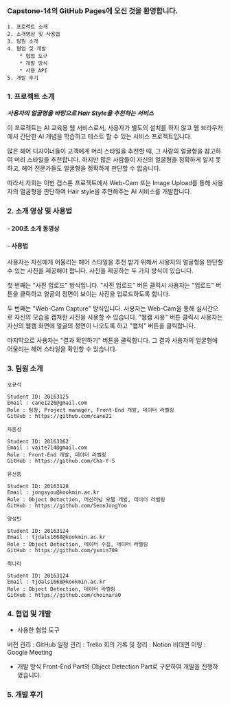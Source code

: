 ### Capstone-14의 GitHub Pages에 오신 것을 환영합니다. 

```
1. 프로젝트 소개
2. 소개영상 및 사용법
3. 팀원 소개
4. 협업 및 개발
	* 협업 도구
	* 개발 방식
	* 사용 API 	  
5. 개발 후기
```

### 1. 프로젝트 소개

***사용자의 얼굴형을 바탕으로 Hair Style을 추천하는 서비스***

이 프로젝트는 AI 교육용 웹 서비스로서, 사용자가 별도의 설치를 하지 않고 웹 브라우저에서 간단한 AI 개념을 학습하고 테스트 할 수 있는 서비스 프로젝트입니다. 

많은 헤어 디자이너들이 고객에게 머리 스타일을 추천할 때, 그 사람의 얼굴형을 참고하여 머리 스타일을 추천합니다. 하지만 많은 사람들이 자신의 얼굴형을 정확하게 알지 못하고, 헤어 전문가들도 얼굴형을 정확하게 판단할 수 없습니다.

 따라서 저희는 이번 캡스톤 프로젝트에서  Web-Cam 또는 Image Upload를 통해 사용자의 얼굴형을 판단하여 Hair style을 추천해주는 AI 서비스를 개발합니다. 


### 2. 소개 영상 및 사용법

#### - 200초 소개 동영상

#### - 사용법

사용자는 자신에게 어울리는 헤어 스타일을 추천 받기 위해서 사용자의 얼굴형을 판단할 수 있는 사진을 제공해야 합니다. 사진을 제공하는 두 가지 방식이 있습니다.

첫 번째는 "사진 업로드" 방식입니다. "사진 업로드" 버튼 클릭시 사용자는 "업로드" 버튼을 클릭하고 얼굴의 정면이 보이는 사진을 업로드하도록 합니다.

두 번째는 "Web-Cam Capture" 방식입니다. 사용자는 Web-Cam을 통해 실시간으로 자신의 모습을 캡쳐한 사진을 사용할 수 있습니다. "웹캠 사용" 버튼 클릭시 사용자는 자신의 웹캠 화면에 얼굴의 정면이 나오도록 하고 "캡처" 버튼을 클릭합니다.

마지막으로 사용자는 "결과 확인하기" 버튼을 클릭합니다. 그 결과 사용자의 얼굴형에 어울리는 헤어 스타일을 확인할 수 있습니다. 

### 3. 팀원 소개

```
오규석

Student ID: 20163125
Email : cane1226@gmail.com
Role : 팀장, Project manager, Front-End 개발, 데이터 라벨링
GitHub : https://github.com/cane21

```

```
차윤성

Student ID: 20163162
Email : vaite714@gmail.com
Role : Front-End 개발, 데이터 라벨링
GitHub : https://github.com/Cha-Y-S
```

```
유선종

Student ID: 20163128
Email : jongsyou@kookmin.ac.kr
Role : Object Detection, 머신러닝 모델 개발, 데이터 라벨링
GitHub : https://github.com/SeonJongYoo

```

```
양성민

Student ID: 20163124
Email : tjdals1668@kookmin.ac.kr
Role : Object Detection, 데이터 수집, 데이터 라벨링
GitHub : https://github.com/ysmin709

```

```
최나라

Student ID: 20163124
Email : tjdals1668@kookmin.ac.kr
Role : Object Detection, 데이터 라벨링
GitHub : https://github.com/choinara0

```


### 4. 협업 및 개발

* 사용한 협업 도구

버전 관리 : GitHub
일정 관리 : Trello
회의 기록 및 정리 : Notion
비대면 미팅 : Google Meeting

* 개발 방식
  Front-End Part와 Object Detection Part로 구분하여 개발을 진행하였습니다. 


### 5. 개발 후기

